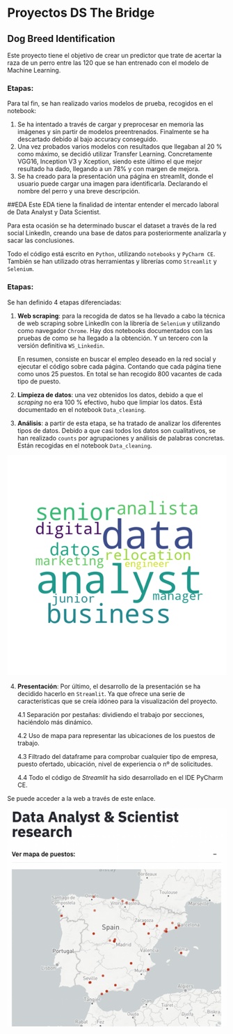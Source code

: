 # Proyectos DS The Bridge

## Dog Breed Identification
Este proyecto tiene el objetivo de crear un predictor que trate de acertar la raza de un perro entre las 120 que se han entrenado con el modelo de Machine Learning.

### Etapas:
Para tal fin, se han realizado varios modelos de prueba, recogidos en el notebook:
1. Se ha intentado a través de cargar y preprocesar en memoria las imágenes y sin partir de modelos preentrenados. Finalmente se ha descartado debido al bajo accuracy conseguido.
2. Una vez probados varios modelos con resultados que llegaban al 20 % como máximo, se decidió utilizar Transfer Learning. Concretamente VGG16, Inception V3 y Xception, siendo este último el que mejor resultado ha dado, llegando a un 78% y con margen de mejora.
3. Se ha creado para la presentación una página en streamlit, donde el usuario puede cargar una imagen para identificarla. Declarando el nombre del perro y una breve descripción.


##EDA
Este EDA tiene la finalidad de intentar entender el mercado laboral de Data Analyst y Data Scientist.

Para esta ocasión se ha determinado buscar el dataset a través de la red social LinkedIn, creando una base de datos para posteriormente analizarla y sacar las conclusiones.

Todo el código está escrito en `Python`, utilizando `notebooks` y `PyCharm CE`. También se han utilizado otras herramientas y librerías como `Streamlit` y `Selenium`.


### Etapas:

Se han definido 4 etapas diferenciadas:

1. **Web scraping**: para la recogida de datos se ha llevado a cabo la técnica de web scraping sobre LinkedIn con la librería de `Selenium` y utilizando como navegador `Chrome`. Hay dos notebooks documentados con las pruebas de como se ha llegado a la obtención. Y un tercero con la versión definitiva `WS_Linkedin`.

    En resumen, consiste en buscar el empleo deseado en la red social y ejecutar el código sobre cada página. Contando que cada página tiene como unos 25 puestos. En total se han recogido 800 vacantes de cada tipo de puesto.
    

2. **Limpieza de datos**: una vez obtenidos los datos, debido a que el *scraping* no era 100 % efectivo, hubo que limpiar los datos. Está documentado en el notebook `Data_cleaning`.

3. **Análisis**: a partir de esta etapa, se ha tratado de analizar los diferentes tipos de datos. Debido a que casi todos los datos son cualitativos, se han realizado `counts` por agrupaciones y análisis de palabras concretas. Están recogidas en el notebook `Data_cleaning`.
   
![Texto alternativo](main/pres_streamlit/data/graph_puesto_da.png)

4. **Presentación**: Por último, el desarrollo de la presentación se ha decidido hacerlo en `Streamlit`. Ya que ofrece una serie de características que se creía idóneo para la visualización del proyecto.

    4.1 Separación por pestañas: dividiendo el trabajo por secciones, haciéndolo más dinámico.
    
    4.2 Uso de mapa para representar las ubicaciones de los puestos de trabajo.
    
    4.3 Filtrado del dataframe para comprobar cualquier tipo de empresa, puesto ofertado, ubicación, nivel de experiencia o nº de solicitudes.

    4.4 Todo el código de *Streamlit* ha sido desarrollado en el IDE PyCharm CE.
    
Se puede acceder a la web a través de este enlace.

![Texto alternativo](data/mapa_streamlit.png)
